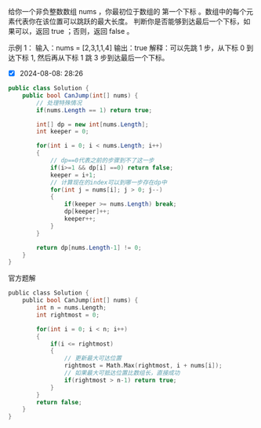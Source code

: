 给你一个非负整数数组 nums ，你最初位于数组的 第一个下标 。数组中的每个元素代表你在该位置可以跳跃的最大长度。
判断你是否能够到达最后一个下标，如果可以，返回 true ；否则，返回 false 。

示例 1：
输入：nums = [2,3,1,1,4]
输出：true
解释：可以先跳 1 步，从下标 0 到达下标 1, 然后再从下标 1 跳 3 步到达最后一个下标。

- [x] 2024-08-08: 28:26

```c#
public class Solution {
    public bool CanJump(int[] nums) {
        // 处理特殊情况
        if(nums.Length == 1) return true;

        int[] dp = new int[nums.Length];
        int keeper = 0;

        for(int i = 0; i < nums.Length; i++)
        {
            // dp==0代表之前的步骤到不了这一步
            if(i>=1 && dp[i] ==0) return false;
            keeper = i+1;
            // 计算现在的index可以到哪一步存在dp中
            for(int j = nums[i]; j > 0; j--)
            {
                if(keeper >= nums.Length) break;
                dp[keeper]++;
                keeper++;
            }
        }

        return dp[nums.Length-1] != 0;
    }
}
```

官方题解
```c
public class Solution {
    public bool CanJump(int[] nums) {
        int n = nums.Length;
        int rightmost = 0;

        for(int i = 0; i < n; i++)
        {
            if(i <= rightmost)
            {
                // 更新最大可达位置
                rightmost = Math.Max(rightmost, i + nums[i]);
                // 如果最大可抵达位置比数组长，直接成功
                if(rightmost > n-1) return true;
            }
        }
        return false;
    }
}
```

      
